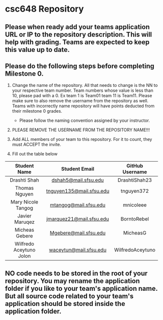 # csc648 Repository

## Please when ready add your teams application URL or IP to the repository description. This will help with grading. Teams are expected to keep this value up to date.

## Please do the following steps before completing Milestone 0.
1. Change the name of the repository. All that needs to change is the NN to your respective team number. Team numbers whose value is less than 10, please pad with a 0. Ex team 1 is Team01 team 11 is Team11. Please make sure to also remove the username from the repository as well. Teams with incorrectly name repository will have points deducted from their milestone 0 grades.
      - Please follow the naming convention assigned by your instructor.

1. PLEASE REMOVE THE USERNAME FROM THE REPOSITORY NAME!!!

2. Add ALL members of your team to this repository. For it to count, they must ACCEPT the invite.

3. Fill out the table below


| Student Name            | Student Email           | GitHub Username  |
|    :---:                |     :---:               |     :---:        |
| Drashti Shah            | dshah5@mail.sfsu.edu    | DrashtiShah23    | 
| Thomas Nguyen           | tnguyen135@mail.sfsu.edu| tnguyen372       |
| Mary Nicole Tangog      | mtangog@mail.sfsu.edu   | mnicoleee        |
| Javier Maruqez          | jmarquez21@mail.sfsu.edu| BorntoRebel      |
| Micheas Gebere          | Mgebere@mail.sfsu.edu   | MicheasG        |
| Wilfredo Aceytuno Jolon | waceytun@mail.sfsu.edu  | WilfredoAceytuno |

## NO code needs to be stored in the root of your repository. You may rename the application folder if you like to your team's application name. But all source code related to your team's application should be stored inside the application folder.
